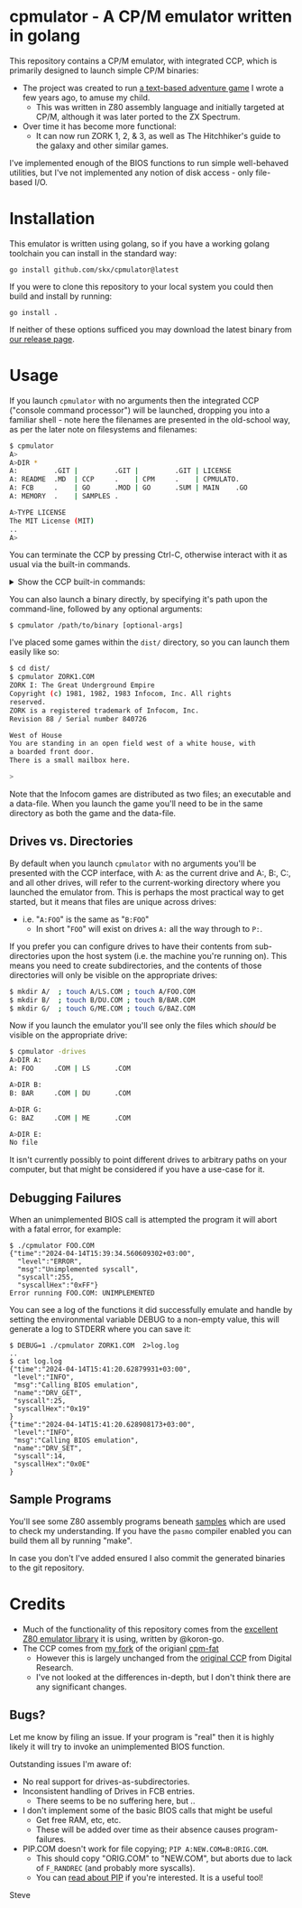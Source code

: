 # cpmulator - A CP/M emulator written in golang

This repository contains a CP/M emulator, with integrated CCP, which is primarily designed to launch simple CP/M binaries:

* The project was created to run [a text-based adventure game](https://github.com/skx/lighthouse-of-doom/) I wrote a few years ago, to amuse my child.
  * This was written in Z80 assembly language and initially targeted at CP/M, although it was later ported to the ZX Spectrum.
* Over time it has become more functional:
  * It can now run ZORK 1, 2, & 3, as well as The Hitchhiker's guide to the galaxy and other similar games.

I've implemented enough of the BIOS functions to run simple well-behaved utilities, but I've not implemented any notion of disk access - only file-based I/O.




# Installation

This emulator is written using golang, so if you have a working golang toolchain you can install in the standard way:

```
go install github.com/skx/cpmulator@latest
```

If you were to clone this repository to your local system you could then build and install by running:

```
go install .
```

If neither of these options sufficed you may download the latest binary from [our release page](https://github.com/skx/cpmulator/releases).




# Usage

If you launch `cpmulator` with no arguments then the integrated CCP ("console command processor") will be launched, dropping you into a familiar shell - note here the filenames are presented in the old-school way, as per the later note on filesystems and filenames:

```sh
$ cpmulator
A>
A>DIR *
A:         .GIT |         .GIT |         .GIT | LICENSE
A: README  .MD  | CCP     .    | CPM     .    | CPMULATO.
A: FCB     .    | GO      .MOD | GO      .SUM | MAIN    .GO
A: MEMORY  .    | SAMPLES .

A>TYPE LICENSE
The MIT License (MIT)
..
A>
```

You can terminate the CCP by pressing Ctrl-C, otherwise interact with it as usual via the built-in commands.

<details>
<summary>Show the CCP built-in commands:</summary>
* `DIR`
  * List files, by default this uses "`*.*`", so files without suffixes will be hidden.
    * Prefer "`DIR *`" if you want to see _everything_.
* `CLS`
  * Clear the screen.
* `ERA`
  * Erase the named files.
* `TYPE`
  * View the contents of the named file - wildcards are not permitted.
* `REN`
  * Rename files, so "`REN NEW = OLD`" - again wildcards are not permitted, nor is cross-drive renaming.  This will fail until I've implemented F_RENAME.
</details>


You can also launch a binary directly, by specifying it's path upon the command-line, followed by any optional arguments:

```
$ cpmulator /path/to/binary [optional-args]
```

I've placed some games within the `dist/` directory, so you can launch them easily like so:

```sh
$ cd dist/
$ cpmulator ZORK1.COM
ZORK I: The Great Underground Empire
Copyright (c) 1981, 1982, 1983 Infocom, Inc. All rights
reserved.
ZORK is a registered trademark of Infocom, Inc.
Revision 88 / Serial number 840726

West of House
You are standing in an open field west of a white house, with
a boarded front door.
There is a small mailbox here.

>
```

Note that the Infocom games are distributed as two files; an executable and a data-file.  When you launch the game you'll need to be in the same directory as both the game and the data-file.



## Drives vs. Directories

By default when you launch `cpmulator` with no arguments you'll be presented with the CCP interface, with A: as the current drive and A:, B:, C:, and all other drives, will refer to the current-working directory where you launched the emulator from.  This is perhaps the most practical way to get started, but it means that files are unique across drives:

* i.e. "`A:FOO`" is the same as "`B:FOO`"
  * In short "`FOO`" will exist on drives `A:` all the way through to `P:`.

If you prefer you can configure drives to have their contents from sub-directories upon the host system (i.e. the machine you're running on).  This means you need to create subdirectories, and the contents of those directories will only be visible on the appropriate drives:

```sh
$ mkdir A/  ; touch A/LS.COM ; touch A/FOO.COM
$ mkdir B/  ; touch B/DU.COM ; touch B/BAR.COM
$ mkdir G/  ; touch G/ME.COM ; touch G/BAZ.COM
```

Now if you launch the emulator you'll see only the files which _should_ be visible on the appropriate drive:


```sh
$ cpmulator -drives
A>DIR A:
A: FOO     .COM | LS      .COM

A>DIR B:
B: BAR     .COM | DU      .COM

A>DIR G:
G: BAZ     .COM | ME      .COM

A>DIR E:
No file
```

It isn't currently possibly to point different drives to arbitrary paths on your computer, but that might be considered if you have a use-case for it.



## Debugging Failures

When an unimplemented BIOS call is attempted the program it will abort with a fatal error, for example:

```
$ ./cpmulator FOO.COM
{"time":"2024-04-14T15:39:34.560609302+03:00",
  "level":"ERROR",
  "msg":"Unimplemented syscall",
  "syscall":255,
  "syscallHex":"0xFF"}
Error running FOO.COM: UNIMPLEMENTED
```

You can see a log of the functions it did successfully emulate and handle by setting the environmental variable DEBUG to a non-empty value, this will generate a log to STDERR where you can save it:

```
$ DEBUG=1 ./cpmulator ZORK1.COM  2>log.log
..
$ cat log.log
{"time":"2024-04-14T15:41:20.62879931+03:00",
 "level":"INFO",
 "msg":"Calling BIOS emulation",
 "name":"DRV_GET",
 "syscall":25,
 "syscallHex":"0x19"
}
{"time":"2024-04-14T15:41:20.628908173+03:00",
 "level":"INFO",
 "msg":"Calling BIOS emulation",
 "name":"DRV_SET",
 "syscall":14,
 "syscallHex":"0x0E"
}

```



## Sample Programs

You'll see some Z80 assembly programs beneath [samples](samples/) which are used to check my understanding.  If you have the `pasmo` compiler enabled you can build them all by running "make".

In case you don't I've added ensured I also commit the generated binaries to the git repository.




# Credits

* Much of the functionality of this repository comes from the [excellent Z80 emulator library](https://github.com/koron-go/z80) it is using, written by @koron-go.
* The CCP comes from [my fork](https://github.com/skx/z80-playground-cpm-fat/) of the origianl [cpm-fat](https://github.com/z80playground/cpm-fat/)
  * However this is largely unchanged from the [original CCP](http://www.cpm.z80.de/source.html) from Digital Research.
  * I've not looked at the differences in-depth, but I don't think there are any significant changes.



## Bugs?

Let me know by filing an issue.  If your program is "real" then it is highly likely it will try to invoke an unimplemented BIOS function.

Outstanding issues I'm aware of:

* No real support for drives-as-subdirectories.
* Inconsistent handling of Drives in FCB entries.
  * There seems to be no suffering here, but ..
* I don't implement some of the basic BIOS calls that might be useful
  * Get free RAM, etc, etc.
  * These will be added over time as their absence causes program-failures.
* PIP.COM doesn't work for file copying; `PIP A:NEW.COM=B:ORIG.COM`.
   * This should copy "ORIG.COM" to "NEW.COM", but aborts due to lack of `F_RANDREC` (and probably more syscalls).
   * You can [read about PIP](https://www.shaels.net/index.php/cpm80-22-documents/using-cpm/6-pip-utility) if you're interested.  It is a useful tool!

Steve
